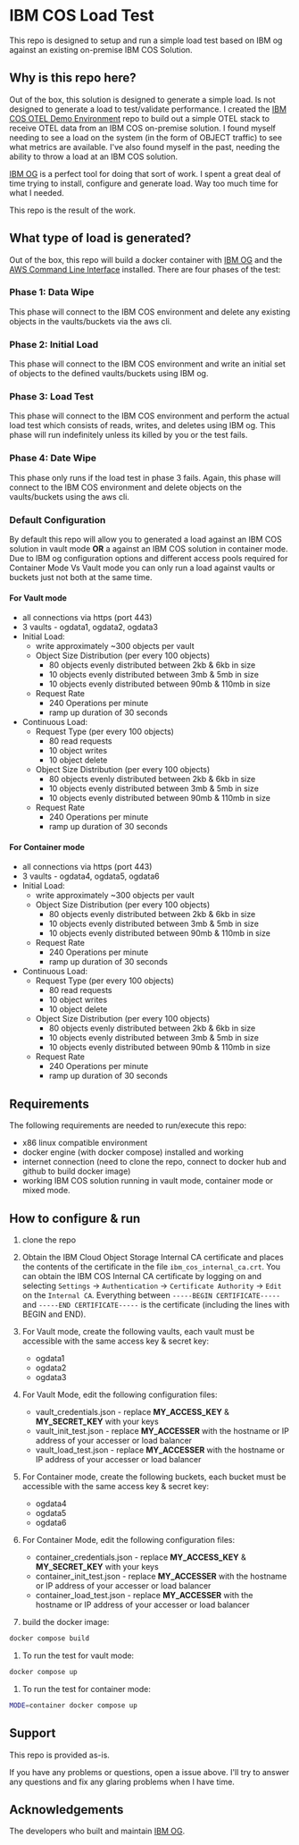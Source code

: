 # IBM COS Load Test

This repo is designed to setup and run a simple load test based on IBM og against an existing on-premise IBM COS Solution.  

## Why is this repo here?

Out of the box, this solution is designed to generate a simple load.  Is not designed to generate a load to test/validate performance.   I created the [IBM COS OTEL Demo Environment](https://github.com/bcleonard/ibm_otel_demo_environment) repo to build out a simple OTEL stack to receive OTEL data from an IBM COS on-premise solution.  I found myself needing to see a load on the system (in the form of OBJECT traffic) to see what metrics are available.   I've also found myself in the past, needing the ability to throw a load at an IBM COS solution.

[IBM OG](https://github.com/IBM/og) is a perfect tool for doing that sort of work.  I spent a great deal of time trying to install, configure and generate load.   Way too much time for what I needed.

This repo is the result of the work.

## What type of load is generated?

Out of the box, this repo will build a docker container with [IBM OG](https://github.com/IBM/og) and the [AWS Command Line Interface](https://aws.amazon.com/cli/) installed.  There are four phases of the test:

### Phase 1: Data Wipe

This phase will connect to the IBM COS environment and delete any existing objects in the vaults/buckets via the aws cli.

### Phase 2: Initial Load

This phase will connect to the IBM COS environment and write an initial set of objects to the defined vaults/buckets using IBM og.

### Phase 3: Load Test

This phase will connect to the IBM COS environment and perform the actual load test which consists of reads, writes, and deletes using IBM og.   This phase will run indefinitely unless its killed by you or the test fails.

### Phase 4: Date Wipe

This phase only runs if the load test in phase 3 fails.  Again, this phase will connect to the IBM COS environment and delete objects on the vaults/buckets using the aws cli.

### Default Configuration

By default this repo will allow you to generated a load against an IBM COS solution in vault mode **OR** a against an IBM COS solution in container mode.  Due to IBM og configuration options and different access pools required for Container Mode Vs Vault mode you can only run a load against vaults or buckets just not both at the same time.

#### For Vault mode

* all connections via https (port 443)
* 3 vaults - ogdata1, ogdata2, ogdata3
* Initial Load:
  * write approximately ~300 objects per vault
  * Object Size Distribution (per every 100 objects)
    * 80 objects evenly distributed between 2kb & 6kb in size
    * 10 objects evenly distributed between 3mb & 5mb in size
    * 10 objects evenly distributed between 90mb & 110mb in size
  * Request Rate
    * 240 Operations per minute
    * ramp up duration of 30 seconds
* Continuous Load:
  * Request Type (per every 100 objects)
    * 80 read requests
    * 10 object writes
    * 10 object delete
  * Object Size Distribution (per every 100 objects)
    * 80 objects evenly distributed between 2kb & 6kb in size
    * 10 objects evenly distributed between 3mb & 5mb in size
    * 10 objects evenly distributed between 90mb & 110mb in size
  * Request Rate
    * 240 Operations per minute
    * ramp up duration of 30 seconds

#### For Container mode

* all connections via https (port 443)
* 3 vaults - ogdata4, ogdata5, ogdata6
* Initial Load:
  * write approximately ~300 objects per vault
  * Object Size Distribution (per every 100 objects)
    * 80 objects evenly distributed between 2kb & 6kb in size
    * 10 objects evenly distributed between 3mb & 5mb in size
    * 10 objects evenly distributed between 90mb & 110mb in size
  * Request Rate
    * 240 Operations per minute
    * ramp up duration of 30 seconds
* Continuous Load:
  * Request Type (per every 100 objects)
    * 80 read requests
    * 10 object writes
    * 10 object delete
  * Object Size Distribution (per every 100 objects)
    * 80 objects evenly distributed between 2kb & 6kb in size
    * 10 objects evenly distributed between 3mb & 5mb in size
    * 10 objects evenly distributed between 90mb & 110mb in size
  * Request Rate
    * 240 Operations per minute
    * ramp up duration of 30 seconds

## Requirements

The following requirements are needed to run/execute this repo:

* x86 linux compatible environment
* docker engine (with docker compose) installed and working
* internet connection (need to clone the repo, connect to docker hub and github to build docker image)
* working IBM COS solution running in vault mode, container mode or mixed mode.

## How to configure & run

1. clone the repo
1. Obtain the IBM Cloud Object Storage Internal CA certificate and places the contents of the certificate in the file `ibm_cos_internal_ca.crt`.  You can obtain the IBM COS Internal CA certificate by logging on and selecting `Settings` -> `Authentication` -> `Certificate Authority` -> `Edit` on the `Internal CA`.  Everything between `-----BEGIN CERTIFICATE-----` and `-----END CERTIFICATE-----` is the certificate (including the lines with BEGIN and END).
1. For Vault mode, create the following vaults, each vault must be accessible with the same access key & secret key:

    * ogdata1
    * ogdata2
    * ogdata3

1. For Vault Mode, edit the following configuration files:

    * vault_credentials.json - replace **MY_ACCESS_KEY** & **MY_SECRET_KEY** with your keys
    * vault_init_test.json - replace **MY_ACCESSER** with the hostname or IP address of your accesser or load balancer
    * vault_load_test.json - replace **MY_ACCESSER** with the hostname or IP address of your accesser or load balancer

1. For Container mode, create the following buckets, each bucket must be accessible with the same access key & secret key:

    * ogdata4
    * ogdata5
    * ogdata6

1. For Container Mode, edit the following configuration files:

    * container_credentials.json - replace **MY_ACCESS_KEY** & **MY_SECRET_KEY** with your keys
    * container_init_test.json - replace **MY_ACCESSER** with the hostname or IP address of your accesser or load balancer
    * container_load_test.json - replace **MY_ACCESSER** with the hostname or IP address of your accesser or load balancer

1. build the docker image:

  ```bash
  docker compose build
  ```

1. To run the test for vault mode:

  ```bash
  docker compose up
  ```

1. To run the test for container mode:

  ```bash
  MODE=container docker compose up
  ```

## Support

This repo is provided as-is.  

If you have any problems or questions, open a issue above.  I'll try to answer any questions and fix any glaring problems when I have time.

## Acknowledgements

The developers who built and maintain [IBM OG](https://github.com/IBM/og).

